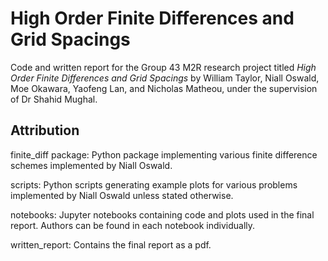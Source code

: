# High Order Finite Differences and Grid Spacings
Code and written report for the Group 43 M2R research project titled *High Order Finite Differences and Grid Spacings* by William Taylor, Niall Oswald, Moe Okawara, Yaofeng Lan, and Nicholas Matheou, under the supervision of Dr Shahid Mughal.

## Attribution

finite_diff package:
  Python package implementing various finite difference schemes implemented by Niall Oswald.
  
scripts:
  Python scripts generating example plots for various problems implemented by Niall Oswald unless stated otherwise.
  
notebooks:
  Jupyter notebooks containing code and plots used in the final report. Authors can be found in each notebook individually.

written_report:
  Contains the final report as a pdf.
